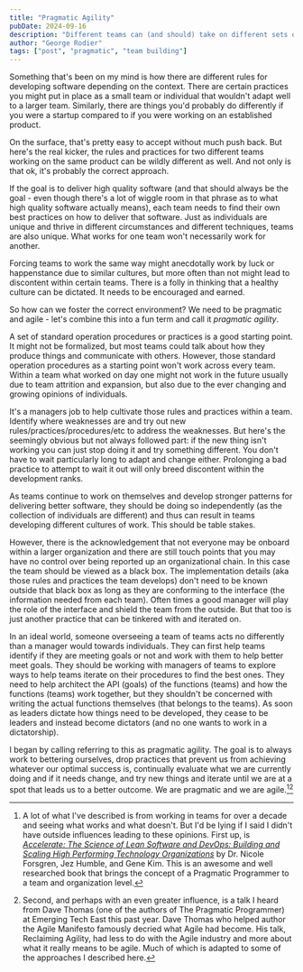 ```yaml
---
title: "Pragmatic Agility"
pubDate: 2024-09-16
description: "Different teams can (and should) take on different sets of practices and procedures to find the best approach for delivering success for each individual team. This is a practice I refer to as pragmatic agility."
author: "George Rodier"
tags: ["post", "pragmatic", "team building"]
---
```


Something that's been on my mind is how there are different rules for developing software depending on the context. There are certain practices you might put in place as a small team or individual that wouldn't adapt well to a larger team. Similarly, there are things you'd probably do differently if you were a startup compared to if you were working on an established product.

On the surface, that's pretty easy to accept without much push back. But here's the real kicker, the rules and practices for two different teams working on the same product can be wildly different as well. And not only is that ok, it's probably the correct approach.

If the goal is to deliver high quality software (and that should always be the goal - even though there's a lot of wiggle room in that phrase as to what high quality software actually means), each team needs to find their own best practices on how to deliver that software. Just as individuals are unique and thrive in different circumstances and different techniques, teams are also unique. What works for one team won't necessarily work for another.

Forcing teams to work the same way might anecdotally work by luck or happenstance due to similar cultures, but more often than not might lead to discontent within certain teams. There is a folly in thinking that a healthy culture can be dictated. It needs to be encouraged and earned.

So how can we foster the correct environment? We need to be pragmatic and agile - let's combine this into a fun term and call it _pragmatic agility_.

A set of standard operation procedures or practices is a good starting point. It might not be formalized, but most teams could talk about how they produce things and communicate with others. However, those standard operation procedures as a starting point won't work across every team. Within a team what worked on day one might not work in the future usually due to team attrition and expansion, but also due to the ever changing and growing opinions of individuals.

It's a managers job to help cultivate those rules and practices within a team. Identify where weaknesses are and try out new rules/practices/procedures/etc to address the weaknesses. But here's the seemingly obvious but not always followed part: if the new thing isn't working you can just stop doing it and try something different. You don't have to wait particularly long to adapt and change either. Prolonging a bad practice to attempt to wait it out will only breed discontent within the development ranks.

As teams continue to work on themselves and develop stronger patterns for delivering better software, they should be doing so independently (as the collection of individuals are different) and thus can result in teams developing different cultures of work. This should be table stakes.

However, there is the acknowledgement that not everyone may be onboard within a larger organization and there are still touch points that you may have no control over being reported up an organizational chain. In this case the team should be viewed as a black box. The implementation details (aka those rules and practices the team develops) don't need to be known outside that black box as long as they are conforming to the interface (the information needed from each team). Often times a good manager will play the role of the interface and shield the team from the outside. But that too is just another practice that can be tinkered with and iterated on.

In an ideal world, someone overseeing a team of teams acts no differently than a manager would towards individuals. They can first help teams identify if they are meeting goals or not and work with them to help better meet goals. They should be working with managers of teams to explore ways to help teams iterate on their procedures to find the best ones. They need to help architect the API (goals) of the functions (teams) and how the functions (teams) work together, but they shouldn't be concerned with writing the actual functions themselves (that belongs to the teams). As soon as leaders dictate how things need to be developed, they cease to be leaders and instead become dictators (and no one wants to work in a dictatorship).

I began by calling referring to this as pragmatic agility. The goal is to always work to bettering ourselves, drop practices that prevent us from achieving whatever our optimal success is, continually evaluate what we are currently doing and if it needs change, and try new things and iterate until we are at a spot that leads us to a better outcome. We are pragmatic and we are agile.[^1][^2]

[^1]: A lot of what I've described is from working in teams for over a decade and seeing what works and what doesn't. But I'd be lying if I said I didn't have outside influences leading to these opinions. First up, is [_Accelerate: The Science of Lean Software and DevOps: Building and Scaling High Performing Technology Organizations_](https://www.amazon.com/Accelerate-Software-Performing-Technology-Organizations/dp/1942788339) by Dr. Nicole Forsgren, Jez Humble, and Gene Kim. This is an awesome and well researched book that brings the concept of a Pragmatic Programmer to a team and organization level.
[^2]: Second, and perhaps with an even greater influence, is a talk I heard from Dave Thomas (one of the authors of The Pragmatic Programmer) at Emerging Tech East this past year. Dave Thomas who helped author the Agile Manifesto famously decried what Agile had become. His talk, Reclaiming Agility, had less to do with the Agile industry and more about what it really means to be agile. Much of which is adapted to some of the approaches I described here.
